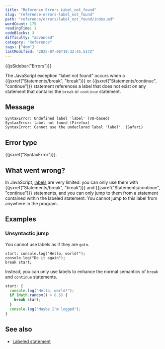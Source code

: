 ```yaml
---
title: "Reference Errors Label_not_found"
slug: "reference-errors-label_not_found"
path: "reference/errors/label_not_found/index.md"
wordCount: 175
readingTime: 1
codeBlocks: 3
difficulty: "advanced"
category: "Reference"
tags: ["dom"]
lastModified: "2025-07-06T19:32:45.517Z"
---
```



{{jsSidebar("Errors")}}

The JavaScript exception "label not found" occurs when a {{jsxref("Statements/break", "break")}} or {{jsxref("Statements/continue", "continue")}} statement references a label that does not exist on any statement that contains the `break` or `continue` statement.

## Message

```plain
SyntaxError: Undefined label 'label' (V8-based)
SyntaxError: label not found (Firefox)
SyntaxError: Cannot use the undeclared label 'label'. (Safari)
```

## Error type

{{jsxref("SyntaxError")}}.

## What went wrong?

In JavaScript, [labels](/en-US/docs/Web/JavaScript/Reference/Statements/label) are very limited: you can only use them with {{jsxref("Statements/break", "break")}} and {{jsxref("Statements/continue", "continue")}} statements, and you can only jump to them from a statement contained within the labeled statement. You cannot jump to this label from anywhere in the program.

## Examples

### Unsyntactic jump

You cannot use labels as if they are `goto`.

```js-nolint example-bad
start: console.log("Hello, world!");
console.log("Do it again");
break start;
```

Instead, you can only use labels to enhance the normal semantics of `break` and `continue` statements.

```js example-good
start: {
  console.log("Hello, world!");
  if (Math.random() > 0.5) {
    break start;
  }
  console.log("Maybe I'm logged");
}
```

## See also

- [Labeled statement](/en-US/docs/Web/JavaScript/Reference/Statements/label)
